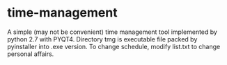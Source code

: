 # time-management
A simple (may not be convenient) time management tool implemented by python 2.7 with PYQT4.
Directory tmg is executable file packed by pyinstaller into .exe version.
To change schedule, modify list.txt to change personal affairs.